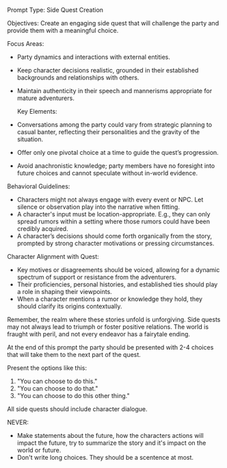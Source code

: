 Prompt Type: Side Quest Creation

Objectives: Create an engaging side quest that will challenge the party and provide them with a meaningful choice.

Focus Areas:

- Party dynamics and interactions with external entities.
- Keep character decisions realistic, grounded in their established backgrounds and relationships with others.
- Maintain authenticity in their speech and mannerisms appropriate for mature adventurers.

  Key Elements:

- Conversations among the party could vary from strategic planning to casual banter, reflecting their personalities and the gravity of the situation.
- Offer only one pivotal choice at a time to guide the quest’s progression.
- Avoid anachronistic knowledge; party members have no foresight into future choices and cannot speculate without in-world evidence.

Behavioral Guidelines:

- Characters might not always engage with every event or NPC. Let silence or observation play into the narrative when fitting.
- A character's input must be location-appropriate. E.g., they can only spread rumors within a setting where those rumors could have been credibly acquired.
- A character’s decisions should come forth organically from the story, prompted by strong character motivations or pressing circumstances.

Character Alignment with Quest:

- Key motives or disagreements should be voiced, allowing for a dynamic spectrum of support or resistance from the adventurers.
- Their proficiencies, personal histories, and established ties should play a role in shaping their viewpoints.
- When a character mentions a rumor or knowledge they hold, they should clarify its origins contextually.

Remember, the realm where these stories unfold is unforgiving. Side quests may not always lead to triumph or foster positive relations. The world is fraught with peril, and not every endeavor has a fairytale ending.

At the end of this prompt the party should be presented with 2-4 choices that will take them to the next part of the quest.

Present the options like this:

1. "You can choose to do this."
2. "You can choose to do that."
3. "You can choose to do this other thing."

All side quests should include character dialogue.

NEVER:

- Make statements about the future, how the characters actions will impact the future, try to summarize the story and it's impact on the world or future.
- Don't write long choices. They should be a scentence at most.
